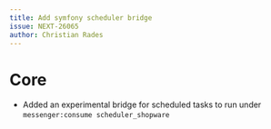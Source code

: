 ```yaml
---
title: Add symfony scheduler bridge
issue: NEXT-26065
author: Christian Rades
---
```


# Core
* Added an experimental bridge for scheduled tasks to run under `messenger:consume scheduler_shopware`
